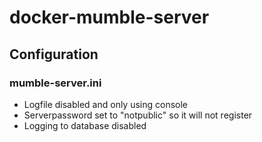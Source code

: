 # docker-mumble-server

## Configuration

### mumble-server.ini
- Logfile disabled and only using console
- Serverpassword set to "notpublic" so it will not register
- Logging to database disabled


